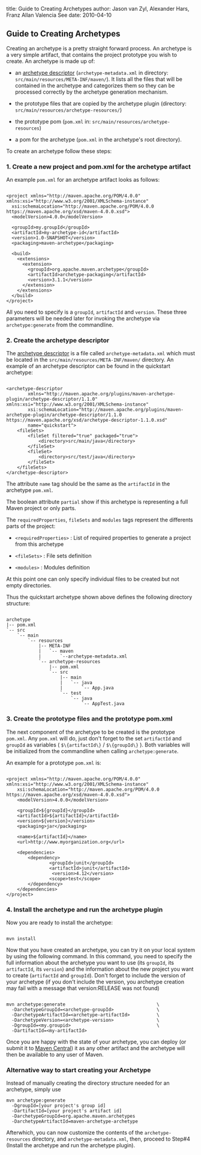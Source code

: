 title: Guide to Creating Archetypes
author: Jason van Zyl, Alexander Hars, Franz Allan Valencia See
date: 2010-04-10

<!--
Licensed to the Apache Software Foundation (ASF) under one
or more contributor license agreements.  See the NOTICE file
distributed with this work for additional information
regarding copyright ownership.  The ASF licenses this file
to you under the Apache License, Version 2.0 (the
"License"); you may not use this file except in compliance
with the License.  You may obtain a copy of the License at

    http://www.apache.org/licenses/LICENSE-2.0

Unless required by applicable law or agreed to in writing,
software distributed under the License is distributed on an
"AS IS" BASIS, WITHOUT WARRANTIES OR CONDITIONS OF ANY
KIND, either express or implied.  See the License for the
specific language governing permissions and limitations
under the License.
-->

## Guide to Creating Archetypes


 Creating an archetype is a pretty straight forward process. An archetype is a very simple artifact, that contains the project prototype you wish to create. An archetype is made up of:



 - an [archetype descriptor](/archetype/archetype-models/archetype-descriptor/archetype-descriptor.html) (`archetype-metadata.xml` in directory: `src/main/resources/META-INF/maven/`). It lists all the files that will be contained in the archetype and categorizes them so they can be processed correctly by the archetype generation mechanism.

 - the prototype files that are copied by the archetype plugin (directory: `src/main/resources/archetype-resources/`)

 - the prototype pom (`pom.xml` in: `src/main/resources/archetype-resources`)

 - a pom for the archetype (`pom.xml` in the archetype's root directory).


 To create an archetype follow these steps:


### 1. Create a new project and pom.xml for the archetype artifact


 An example `pom.xml` for an archetype artifact looks as follows:



```

<project xmlns="http://maven.apache.org/POM/4.0.0" xmlns:xsi="http://www.w3.org/2001/XMLSchema-instance"
  xsi:schemaLocation="http://maven.apache.org/POM/4.0.0 https://maven.apache.org/xsd/maven-4.0.0.xsd">
  <modelVersion>4.0.0</modelVersion>

  <groupId>my.groupId</groupId>
  <artifactId>my-archetype-id</artifactId>
  <version>1.0-SNAPSHOT</version>
  <packaging>maven-archetype</packaging>

  <build>
    <extensions>
      <extension>
        <groupId>org.apache.maven.archetype</groupId>
        <artifactId>archetype-packaging</artifactId>
        <version>3.1.1</version>
      </extension>
    </extensions>
  </build>
</project>

```

 All you need to specify is a `groupId`, `artifactId` and `version`. These three parameters will be needed later for invoking the archetype via `archetype:generate` from the commandline.



### 2. Create the archetype descriptor


 The [archetype descriptor](/archetype/archetype-models/archetype-descriptor/archetype-descriptor.html) is a file called `archetype-metadata.xml` which must be located in the `src/main/resources/META-INF/maven/` directory. An example of an archetype descriptor can be found in the quickstart archetype:



```

<archetype-descriptor
        xmlns="http://maven.apache.org/plugins/maven-archetype-plugin/archetype-descriptor/1.1.0" xmlns:xsi="http://www.w3.org/2001/XMLSchema-instance"
        xsi:schemaLocation="http://maven.apache.org/plugins/maven-archetype-plugin/archetype-descriptor/1.1.0 https://maven.apache.org/xsd/archetype-descriptor-1.1.0.xsd"
        name="quickstart">
    <fileSets>
        <fileSet filtered="true" packaged="true">
            <directory>src/main/java</directory>
        </fileSet>
        <fileSet>
            <directory>src/test/java</directory>
        </fileSet>
    </fileSets>
</archetype-descriptor>

```

 The attribute `name` tag should be the same as the `artifactId` in the archetype `pom.xml`.


 The boolean attribute `partial` show if this archetype is representing a full Maven project or only parts.


 The `requiredProperties`, `fileSets` and `modules` tags represent the differents parts of the project:



 - `<requiredProperties>` : List of required properties to generate a project from this archetype

 - `<fileSets>` : File sets definition

 - `<modules>` : Modules definition


 At this point one can only specify individual files to be created but not empty directories.


 Thus the quickstart archetype shown above defines the following directory structure:



```

archetype
|-- pom.xml
`-- src
    `-- main
        `-- resources
            |-- META-INF
            |   `-- maven
            |       `--archetype-metadata.xml
            `-- archetype-resources
                |-- pom.xml
                `-- src
                    |-- main
                    |   `-- java
                    |       `-- App.java
                    `-- test
                        `-- java
                            `-- AppTest.java

```


### 3. Create the prototype files and the prototype pom.xml


 The next component of the archetype to be created is the prototype `pom.xml`. Any `pom.xml` will do, just don't forget to the set `artifactId` and `groupId` as variables ( `$\{artifactId\}` / `$\{groupId\}` ). Both variables will be initialized from the commandline when calling `archetype:generate`.


 An example for a prototype `pom.xml` is:



```

<project xmlns="http://maven.apache.org/POM/4.0.0" xmlns:xsi="http://www.w3.org/2001/XMLSchema-instance"
    xsi:schemaLocation="http://maven.apache.org/POM/4.0.0 https://maven.apache.org/xsd/maven-4.0.0.xsd">
    <modelVersion>4.0.0</modelVersion>

    <groupId>${groupId}</groupId>
    <artifactId>${artifactId}</artifactId>
    <version>${version}</version>
    <packaging>jar</packaging>

    <name>${artifactId}</name>
    <url>http://www.myorganization.org</url>

    <dependencies>
        <dependency>
                <groupId>junit</groupId>
                <artifactId>junit</artifactId>
                 <version>4.12</version>
                <scope>test</scope>
        </dependency>
    </dependencies>
</project>

```


### 4. Install the archetype and run the archetype plugin


 Now you are ready to install the archetype:



```

mvn install

```

 Now that you have created an archetype, you can try it on your local system by using the following command. In this command, you need to specify the full information about the archetype you want to use (its `groupId`, its `artifactId`, its `version`) and the information about the new project you want to create (`artifactId` and `groupId`). Don't forget to include the version of your archetype (if you don't include the version, you archetype creation may fail with a message that version:RELEASE was not found)



```

mvn archetype:generate                                  \
  -DarchetypeGroupId=<archetype-groupId>                \
  -DarchetypeArtifactId=<archetype-artifactId>          \
  -DarchetypeVersion=<archetype-version>                \
  -DgroupId=<my.groupid>                                \
  -DartifactId=<my-artifactId>

```

 Once you are happy with the state of your archetype, you can deploy (or submit it to [Maven Central](/guides/mini/guide-central-repository-upload.html)) it as any other artifact and the archetype will then be available to any user of Maven.



### Alternative way to start creating your Archetype


 Instead of manually creating the directory structure needed for an archetype, simply use



```
mvn archetype:generate
  -DgroupId=[your project's group id]
  -DartifactId=[your project's artifact id]
  -DarchetypeGroupId=org.apache.maven.archetypes
  -DarchetypeArtifactId=maven-archetype-archetype
```

 Afterwhich, you can now customize the contents of the `archetype-resources` directory, and `archetype-metadata.xml`, then, proceed to Step#4 (Install the archetype and run the archetype plugin).




